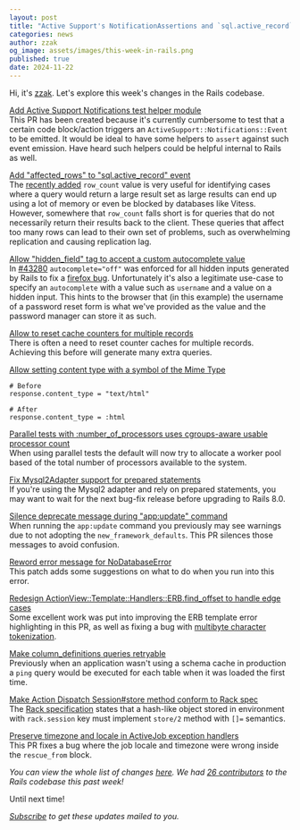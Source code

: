 ```yaml
---
layout: post
title: "Active Support's NotificationAssertions and `sql.active_record` gets `affected_rows`"
categories: news
author: zzak
og_image: assets/images/this-week-in-rails.png
published: true
date: 2024-11-22
---
```



Hi, it's [zzak](https://github.com/zzak). Let's explore this week's changes in the Rails codebase.

[Add Active Support Notifications test helper module](https://github.com/rails/rails/pull/53065)  
This PR has been created because it's currently cumbersome to test that a certain code block/action triggers an `ActiveSupport::Notifications::Event` to be emitted. It would be ideal to have some helpers to `assert` against such event emission. Have heard such helpers could be helpful internal to Rails as well.  

[Add "affected_rows" to "sql.active_record" event](https://github.com/rails/rails/pull/53277)  
The [recently added][50887] `row_count` value is very useful for identifying cases where a query would return a large result set as large results can end up using a lot of memory or even be blocked by databases like Vitess.  
However, somewhere that `row_count` falls short is for queries that do not necessarily return their results back to the client. These queries that affect too many rows can lead to their own set of problems, such as overwhelming replication and causing replication lag.

[Allow "hidden_field" tag to accept a custom autocomplete value](https://github.com/rails/rails/pull/53512)  
In [#43280](https://github.com/rails/rails/pull/43280) `autocomplete="off"` was enforced for all hidden inputs generated by Rails to fix a [firefox bug](https://bugzilla.mozilla.org/show_bug.cgi?id=520561).
Unfortunately it's also a legitimate use-case to specify an `autocomplete` with a value such as `username` and a value on a hidden input. This hints to the browser that (in this example) the username of a password reset form is what we've provided as the value and the password manager can store it as such.

[Allow to reset cache counters for multiple records](https://github.com/rails/rails/pull/44971)  
There is often a need to reset counter caches for multiple records. Achieving this before will generate many extra queries.

[Allow setting content type with a symbol of the Mime Type](https://github.com/rails/rails/pull/53236)  

```
# Before
response.content_type = "text/html"

# After
response.content_type = :html
```

[Parallel tests with :number_of_processors uses cgroups-aware usable processor count](https://github.com/rails/rails/pull/53629)  
When using parallel tests the default will now try to allocate a worker pool based of the total number of processors available to the system.

[Fix Mysql2Adapter support for prepared statements](https://github.com/rails/rails/pull/53692)  
If you're using the Mysql2 adapter and rely on prepared statements, you may want to wait for the next bug-fix release before upgrading to Rails 8.0.

[Silence deprecate message during "app:update" command](https://github.com/rails/rails/pull/53647)  
When running the `app:update` command you previously may see warnings due to not adopting the `new_framework_defaults`. This PR silences those messages to avoid confusion.

[Reword error message for NoDatabaseError](https://github.com/rails/rails/pull/53698)  
This patch adds some suggestions on what to do when you run into this error.

[Redesign ActionView::Template::Handlers::ERB.find_offset to handle edge cases](https://github.com/rails/rails/pull/53657)  
Some excellent work was put into improving the ERB template error highlighting in this PR, as well as fixing a bug with [multibyte character tokenization](https://github.com/rails/rails/pull/53655).

[Make column_definitions queries retryable](https://github.com/rails/rails/pull/53643)  
Previously when an application wasn't using a schema cache in production a `ping` query would be executed for each table when it was loaded the first time.

[Make Action Dispatch Session#store method conform to Rack spec](https://github.com/rails/rails/pull/53626)  
The [Rack specification](https://github.com/rack/rack/blob/main/SPEC.rdoc) states that a hash-like object stored in environment with `rack.session` key must implement `store/2` method with `[]=` semantics.

[Preserve timezone and locale in ActiveJob exception handlers](https://github.com/rails/rails/pull/52188)  
This PR fixes a bug where the job locale and timezone were wrong inside the `rescue_from` block.


_You can view the whole list of changes [here](https://github.com/rails/rails/compare/@%7B2024-11-15%7D...main@%7B2024-11-22%7D)._
_We had [26 contributors](https://contributors.rubyonrails.org/contributors/in-time-window/20241115-20241122) to the Rails codebase this past week!_

Until next time!

_[Subscribe](https://world.hey.com/this.week.in.rails) to get these updates mailed to you._

[50887]: https://github.com/rails/rails/pull/50887
